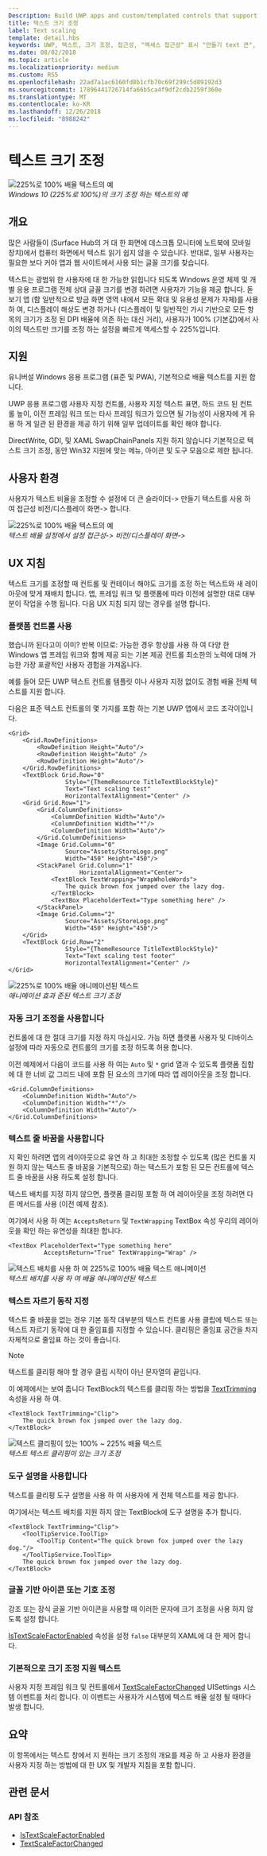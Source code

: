 ```yaml
---
Description: Build UWP apps and custom/templated controls that support platform text scaling.
title: 텍스트 크기 조정
label: Text scaling
template: detail.hbs
keywords: UWP, 텍스트, 크기 조정, 접근성, "액세스 접근성" 표시 "만들기 text 큰", 사용자 조작, 입력
ms.date: 08/02/2018
ms.topic: article
ms.localizationpriority: medium
ms.custom: RS5
ms.openlocfilehash: 22ad7a1ac6160fd8b1cfb70c69f299c5d89192d3
ms.sourcegitcommit: 17896441726714fa66b5ca4f9df2cdb2259f360e
ms.translationtype: MT
ms.contentlocale: ko-KR
ms.lasthandoff: 12/26/2018
ms.locfileid: "8988242"
---
```

# <a name="text-scaling"></a>텍스트 크기 조정

![225%로 100% 배율 텍스트의 예](images/coretext/text-scaling-news-hero-small.png)  
*Windows 10 (225%로 100%)의 크기 조정 하는 텍스트의 예*

## <a name="overview"></a>개요

많은 사람들이 (Surface Hub의 거 대 한 화면에 데스크톱 모니터에 노트북에 모바일 장치)에서 컴퓨터 화면에서 텍스트 읽기 쉽지 않을 수 있습니다. 반대로, 일부 사용자는 필요한 보다 커야 앱과 웹 사이트에서 사용 되는 글꼴 크기를 찾습니다.

텍스트는 광범위 한 사용자에 대 한 가능한 읽힙니다 되도록 Windows 운영 체제 및 개별 응용 프로그램 전체 상대 글꼴 크기를 변경 하려면 사용자가 기능을 제공 합니다. 돋보기 앱 (함 일반적으로 방금 화면 영역 내에서 모든 확대 및 유용성 문제가 자체)를 사용 하 여, 디스플레이 해상도 변경 하거나 (디스플레이 및 일반적인 가시 기반으로 모든 항목의 크기가 조정 된 DPI 배율에 의존 하는 대신 거리), 사용자가 100% (기본값)에서 사이의 텍스트만 크기를 조정 하는 설정을 빠르게 액세스할 수 225%입니다.

## <a name="support"></a>지원

유니버설 Windows 응용 프로그램 (표준 및 PWA), 기본적으로 배율 텍스트를 지원 합니다.

UWP 응용 프로그램 사용자 지정 컨트롤, 사용자 지정 텍스트 표면, 하드 코드 된 컨트롤 높이, 이전 프레임 워크 또는 타사 프레임 워크가 있으면 될 가능성이 사용자에 게 유용 하 게 일관 된 환경을 제공 하기 위해 일부 업데이트를 확인 해야 합니다.  

DirectWrite, GDI, 및 XAML SwapChainPanels 지원 하지 않습니다 기본적으로 텍스트 크기 조정, 동안 Win32 지원에 맞는 메뉴, 아이콘 및 도구 모음으로 제한 됩니다.  

<!-- If you want to support text scaling in your application with these frameworks, you’ll need to support the text scaling change event outlined below and provide alternative sizes for your UI and content.   -->

## <a name="user-experience"></a>사용자 환경

사용자가 텍스트 비율을 조정할 수 설정에 더 큰 슬라이더-> 만들기 텍스트를 사용 하 여 접근성 비전/디스플레이 화면-> 합니다.

![225%로 100% 배율 텍스트의 예](images/coretext/text-scaling-settings-100-small.png)  
*텍스트 배율 설정에서 설정 접근성-> 비전/디스플레이 화면->*

## <a name="ux-guidance"></a>UX 지침

텍스트 크기를 조정할 때 컨트롤 및 컨테이너 해야도 크기를 조정 하는 텍스트와 새 레이아웃에 맞게 재배치 합니다. 앱, 프레임 워크 및 플랫폼에 따라 이전에 설명한 대로 대부분이 작업을 수행 됩니다. 다음 UX 지침 되지 않는 경우를 설명 합니다.

### <a name="use-the-platform-controls"></a>플랫폼 컨트롤 사용

했습니까 된다고이 이미? 반복 이므로: 가능한 경우 항상를 사용 하 여 다양 한 Windows 앱 프레임 워크와 함께 제공 되는 기본 제공 컨트롤 최소한의 노력에 대해 가능한 가장 포괄적인 사용자 경험을 가져옵니다.

예를 들어 모든 UWP 텍스트 컨트롤 템플릿 이나 사용자 지정 없이도 경험 배율 전체 텍스트를 지원 합니다.

다음은 표준 텍스트 컨트롤의 몇 가지를 포함 하는 기본 UWP 앱에서 코드 조각이입니다.

``` xaml
<Grid>
    <Grid.RowDefinitions>
        <RowDefinition Height="Auto"/>
        <RowDefinition Height="Auto" />
        <RowDefinition Height="Auto"/>
    </Grid.RowDefinitions>
    <TextBlock Grid.Row="0" 
                Style="{ThemeResource TitleTextBlockStyle}"
                Text="Text scaling test" 
                HorizontalTextAlignment="Center" />
    <Grid Grid.Row="1">
        <Grid.ColumnDefinitions>
            <ColumnDefinition Width="Auto"/>
            <ColumnDefinition Width="*"/>
            <ColumnDefinition Width="Auto"/>
        </Grid.ColumnDefinitions>
        <Image Grid.Column="0" 
                Source="Assets/StoreLogo.png" 
                Width="450" Height="450"/>
        <StackPanel Grid.Column="1" 
                    HorizontalAlignment="Center">
            <TextBlock TextWrapping="WrapWholeWords">
                The quick brown fox jumped over the lazy dog.
            </TextBlock>
            <TextBox PlaceholderText="Type something here" />
        </StackPanel>
        <Image Grid.Column="2" 
                Source="Assets/StoreLogo.png" 
                Width="450" Height="450"/>
    </Grid>
    <TextBlock Grid.Row="2" 
                Style="{ThemeResource TitleTextBlockStyle}"
                Text="Text scaling test footer" 
                HorizontalTextAlignment="Center" />
</Grid>
```

![225%로 100% 배율 애니메이션된 텍스트](images/coretext/text-scaling.gif)  
*애니메이션 효과 준된 텍스트 크기 조정*

### <a name="use-auto-sizing"></a>자동 크기 조정을 사용합니다

컨트롤에 대 한 절대 크기를 지정 하지 마십시오. 가능 하면 플랫폼 사용자 및 디바이스 설정에 따라 자동으로 컨트롤의 크기를 조정 하도록 허용 합니다.  

이전 예제에서 다음이 코드를 사용 하 여는 `Auto` 및 `*` grid 열과 수 있도록 플랫폼 집합에 대 한 너비 값 그리드 내에 포함 된 요소의 크기에 따라 앱 레이아웃을 조정 합니다.

``` xaml
<Grid.ColumnDefinitions>
    <ColumnDefinition Width="Auto"/>
    <ColumnDefinition Width="*"/>
    <ColumnDefinition Width="Auto"/>
</Grid.ColumnDefinitions>
```

### <a name="use-text-wrapping"></a>텍스트 줄 바꿈을 사용합니다

지 확인 하려면 앱의 레이아웃으로 유연 하 고 최대한 조정할 수 있도록 (많은 컨트롤 지원 하지 않는 텍스트 줄 바꿈을 기본적으로) 하는 텍스트가 포함 된 모든 컨트롤에 텍스트 줄 바꿈을 사용 하도록 설정 합니다.

텍스트 배치를 지정 하지 않으면, 플랫폼 클리핑 포함 하 여 레이아웃을 조정 하려면 다른 메서드를 사용 (이전 예제 참조).

여기에서 사용 하 여는 `AcceptsReturn` 및 `TextWrapping` TextBox 속성 우리의 레이아웃을 확인 하는 유연성을 최대한 합니다.

``` xaml
<TextBox PlaceholderText="Type something here" 
          AcceptsReturn="True" TextWrapping="Wrap" />
```

![텍스트 배치를 사용 하 여 225%로 100% 배율 텍스트 애니메이션](images/coretext/text-scaling-textwrap.gif)  
*텍스트 배치를 사용 하 여 배율 애니메이션된 텍스트*

### <a name="specify-text-trimming-behavior"></a>텍스트 자르기 동작 지정

텍스트 줄 바꿈을 없는 경우 기본 동작 대부분의 텍스트 컨트롤 사용 클립에 텍스트 또는 텍스트 자르기 동작에 대 한 줄임표를 지정할 수 있습니다. 클리핑은 줄임표 공간을 차지 자체적으로 줄임표 하는 것이 좋습니다.

> [!NOTE]
> 텍스트를 클리핑 해야 할 경우 클립 시작이 아닌 문자열의 끝입니다.

이 예제에서는 보여 줍니다 TextBlock의 텍스트를 클리핑 하는 방법을 [TextTrimming](https://docs.microsoft.com/uwp/api/windows.ui.xaml.controls.textblock.texttrimming) 속성을 사용 하 여.

``` xaml
<TextBlock TextTrimming="Clip">
    The quick brown fox jumped over the lazy dog.
</TextBlock>
```

![텍스트 클리핑이 있는 100% ~ 225% 배율 텍스트](images/coretext/text-scaling-clipping-small.png)  
*텍스트 텍스트 클리핑이 있는 크기 조정*

### <a name="use-a-tooltip"></a>도구 설명을 사용합니다

텍스트를 클리핑 도구 설명을 사용 하 여 사용자에 게 전체 텍스트를 제공 합니다.

여기에서는 텍스트 배치를 지원 하지 않는 TextBlock에 도구 설명을 추가 합니다.

``` xaml
<TextBlock TextTrimming="Clip">
    <ToolTipService.ToolTip>
        <ToolTip Content="The quick brown fox jumped over the lazy dog."/>
    </ToolTipService.ToolTip>
    The quick brown fox jumped over the lazy dog.
</TextBlock>
```

### <a name="dont-scale-font-based-icons-or-symbols"></a>글꼴 기반 아이콘 또는 기호 조정

강조 또는 장식 글꼴 기반 아이콘을 사용할 때 이러한 문자에 크기 조정을 사용 하지 않도록 설정 합니다.

[IsTextScaleFactorEnabled](https://docs.microsoft.com/uwp/api/windows.ui.xaml.controls.control.istextscalefactorenabled) 속성을 설정 `false` 대부분의 XAML에 대 한 제어 합니다.

### <a name="support-text-scaling-natively"></a>기본적으로 크기 조정 지원 텍스트

사용자 지정 프레임 워크 및 컨트롤에서 [TextScaleFactorChanged](https://docs.microsoft.com/uwp/api/windows.ui.viewmanagement.uisettings.textscalefactorchanged) UISettings 시스템 이벤트를 처리 합니다. 이 이벤트는 사용자가 시스템에 텍스트 배율 설정 될 때마다 발생 합니다.

## <a name="summary"></a>요약

이 항목에서는 텍스트 창에서 지 원하는 크기 조정의 개요를 제공 하 고 사용자 환경을 사용자 지정 하는 방법에 대 한 UX 및 개발자 지침을 포함 합니다.

## <a name="related-articles"></a>관련 문서

### <a name="api-reference"></a>API 참조

- [IsTextScaleFactorEnabled](https://docs.microsoft.com/uwp/api/windows.ui.xaml.controls.control.istextscalefactorenabled)
- [TextScaleFactorChanged](https://docs.microsoft.com/uwp/api/windows.ui.viewmanagement.uisettings.textscalefactorchanged)
